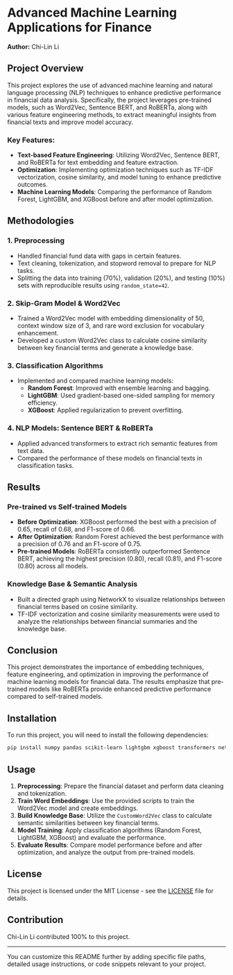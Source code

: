 # Advanced Machine Learning Applications for Finance

**Author:** Chi-Lin Li

## Project Overview

This project explores the use of advanced machine learning and natural language processing (NLP) techniques to enhance predictive performance in financial data analysis. Specifically, the project leverages pre-trained models, such as Word2Vec, Sentence BERT, and RoBERTa, along with various feature engineering methods, to extract meaningful insights from financial texts and improve model accuracy.

### Key Features:
- **Text-based Feature Engineering**: Utilizing Word2Vec, Sentence BERT, and RoBERTa for text embedding and feature extraction.
- **Optimization**: Implementing optimization techniques such as TF-IDF vectorization, cosine similarity, and model tuning to enhance predictive outcomes.
- **Machine Learning Models**: Comparing the performance of Random Forest, LightGBM, and XGBoost before and after model optimization.

## Methodologies

### 1. Preprocessing
- Handled financial fund data with gaps in certain features.
- Text cleaning, tokenization, and stopword removal to prepare for NLP tasks.
- Splitting the data into training (70%), validation (20%), and testing (10%) sets with reproducible results using `random_state=42`.

### 2. Skip-Gram Model & Word2Vec
- Trained a Word2Vec model with embedding dimensionality of 50, context window size of 3, and rare word exclusion for vocabulary enhancement.
- Developed a custom Word2Vec class to calculate cosine similarity between key financial terms and generate a knowledge base.

### 3. Classification Algorithms
- Implemented and compared machine learning models:
  - **Random Forest**: Improved with ensemble learning and bagging.
  - **LightGBM**: Used gradient-based one-sided sampling for memory efficiency.
  - **XGBoost**: Applied regularization to prevent overfitting.

### 4. NLP Models: Sentence BERT & RoBERTa
- Applied advanced transformers to extract rich semantic features from text data.
- Compared the performance of these models on financial texts in classification tasks.

## Results

### Pre-trained vs Self-trained Models
- **Before Optimization**: XGBoost performed the best with a precision of 0.65, recall of 0.68, and F1-score of 0.66.
- **After Optimization**: Random Forest achieved the best performance with a precision of 0.76 and an F1-score of 0.75.
- **Pre-trained Models**: RoBERTa consistently outperformed Sentence BERT, achieving the highest precision (0.80), recall (0.81), and F1-score (0.80) across all models.

### Knowledge Base & Semantic Analysis
- Built a directed graph using NetworkX to visualize relationships between financial terms based on cosine similarity.
- TF-IDF vectorization and cosine similarity measurements were used to analyze the relationships between financial summaries and the knowledge base.

## Conclusion

This project demonstrates the importance of embedding techniques, feature engineering, and optimization in improving the performance of machine learning models for financial data. The results emphasize that pre-trained models like RoBERTa provide enhanced predictive performance compared to self-trained models.

## Installation

To run this project, you will need to install the following dependencies:

```bash
pip install numpy pandas scikit-learn lightgbm xgboost transformers networkx
```

## Usage

1. **Preprocessing**: Prepare the financial dataset and perform data cleaning and tokenization.
2. **Train Word Embeddings**: Use the provided scripts to train the Word2Vec model and create embeddings.
3. **Build Knowledge Base**: Utilize the `CustomWord2Vec` class to calculate semantic similarities between key financial terms.
4. **Model Training**: Apply classification algorithms (Random Forest, LightGBM, XGBoost) and evaluate the performance.
5. **Evaluate Results**: Compare model performance before and after optimization, and analyze the output from pre-trained models.

## License

This project is licensed under the MIT License - see the [LICENSE](LICENSE) file for details.

## Contribution

Chi-Lin Li contributed 100% to this project.

---

You can customize this README further by adding specific file paths, detailed usage instructions, or code snippets relevant to your project.

